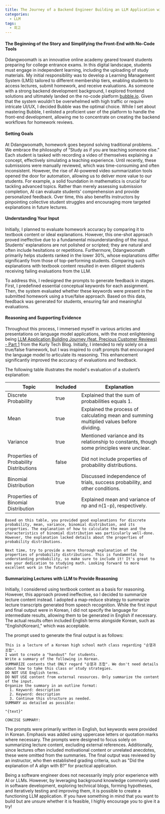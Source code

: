 ```yaml
---
title: The Journey of a Backend Engineer Building an LLM Application with Prompt Engineering
categories:
  - LLM
tags:
  - 회고
---
```


#### The Beginning of the Story and Simplifying the Front-End with No-Code Tools


Ddangwoomath is an innovative online academy geared toward students preparing for college entrance exams. In this digital landscape, students must engage in independent learning, including the uploading of study materials. My initial responsibility was to develop a Learning Management System (LMS) tailored to different membership tiers, enabling students to access lectures, submit homework, and receive evaluations. As someone with a strong backend development background, I explored frontend solutions and ultimately landed on the no-code platform [bubble.io](https://bubble.io/). Given that the system wouldn’t be overwhelmed with high traffic or require intricate UI/UX, I decided Bubble was the optimal choice. While I set about mastering Bubble, I enlisted a proficient user of the platform to handle the front-end development, allowing me to concentrate on creating the backend workflows for homework reviews.

#### Setting Goals

At Ddangwoomath, homework goes beyond solving traditional problems. We embrace the philosophy of “Study as if you are teaching someone else.” Each student is tasked with recording a video of themselves explaining a concept, effectively simulating a teaching experience. Until recently, these submissions were manually reviewed, which was time-consuming and often inconsistent. However, the rise of AI-powered video summarization tools opened the door for automation, allowing us to deliver more value to our students. For example, a solid foundation in mathematics is crucial for tackling advanced topics. Rather than merely assessing submission completion, AI can evaluate students' comprehension and provide personalized feedback. Over time, this also benefits instructors by pinpointing collective student struggles and encouraging more targeted explanations in future lectures.

#### Understanding Your Input

Initially, I planned to evaluate homework accuracy by comparing it to textbook content or ideal explanations. However, this one-shot approach proved ineffective due to a fundamental misunderstanding of the input. Students' explanations are not polished or scripted; they are natural and often include hesitations or repetitions. Furthermore, Ddangwoomath primarily helps students ranked in the lower 30%, whose explanations differ significantly from those of top-performing students. Comparing such explanations with textbook content resulted in even diligent students receiving failing evaluations from the LLM.

To address this, I redesigned the prompts to generate feedback in stages. First, I predefined essential conceptual keywords for each assignment. Then, the system evaluated whether these keywords were present in the submitted homework using a true/false approach. Based on this data, feedback was generated for students, ensuring fair and meaningful evaluations.

#### Reasoning and Supporting Evidence


Throughout this process, I immersed myself in various articles and presentations on language model applications, with the most enlightening being [LLM Application Building Journey (feat. Precious Customer Reviews) - Part 1](https://helloworld.kurly.com/blog/2024-review-llm-application/) from the Kurly Tech Blog. Initially, I intended to rely solely on a true/false framework, but I was inspired to craft prompts that encouraged the language model to articulate its reasoning. This enhancement significantly improved the accuracy of evaluations and feedback.

The following table illustrates the model's evaluation of a student’s explanation:

| Topic                   | Included | Explanation                                |
|-------------------------|----------|--------------------------------------------|
| Discrete Probability    | true     | Explained that the sum of probabilities equals 1. |
| Mean                    | true     | Explained the process of calculating mean and summing multiplied values before dividing. |
| Variance                | true     | Mentioned variance and its relationship to constants, though some principles were unclear. |
| Properties of Probability Distributions | false    | Did not include properties of probability distributions. |
| Binomial Distribution    | true     | Discussed independence of trials, success probability, and other conditions. |
| Properties of Binomial Distribution | true     | Explained mean and variance of np and n(1-p), respectively. |

```
Based on this table, you provided good explanations for discrete probability, mean, variance, binomial distribution, and its properties. The explanation of how to calculate the mean and the characteristics of binomial distribution was particularly well-done. However, the explanation lacked details about the properties of probability distributions.

Next time, try to provide a more thorough explanation of the properties of probability distributions. This is fundamental to understanding probability, so make sure to include it! It's great to see your dedication to studying math. Looking forward to more excellent work in the future!
```

#### Summarizing Lectures with LLM to Provide Reasoning

Initially, I considered using textbook content as a basis for reasoning. However, this approach proved ineffective, so I decided to summarize lecture content instead. I adopted a map-reduce strategy to summarize lecture transcripts generated from speech recognition. While the first input and final output were in Korean, I did not specify the language for intermediate results, allowing them to be generated in English if necessary. The actual results often included English terms alongside Korean, such as "English(Korean)," which was acceptable.

The prompt used to generate the final output is as follows:

```
This is a lecture of a Korean high school math class regarding "순열과 조합".
I want to create a "handout" for students.
Write a summary of the following in Korean.
SUMMARIZE contents that ONLY regard "순열과 조합". We don't need details about how to take this class or study strategies.
DO NOT USE English terms.
DO NOT USE content from external resources. Only summarize the content of the input.
Organize the summary in an outline format:
  1. Keyword: description
  2. Keyword: description
  3. Continue this structure as needed.
SUMMARY as detailed as possible:

"{text}"

CONCISE SUMMARY:
```

The prompts were primarily written in English, but keywords were provided in Korean. Emphasis was added using uppercase letters or quotation marks where necessary. The prompts were designed to focus solely on summarizing lecture content, excluding external references. Additionally, since lectures often included motivational content or unrelated anecdotes, these were omitted from the summaries. The final output was reviewed by an instructor, who then established grading criteria, such as "Did the explanation of A align with B?" for practical application.

Being a software engineer does not necessarily imply prior experience with AI or LLMs. However, by leveraging background knowledge commonly used in software development, exploring technical blogs, forming hypotheses, and iteratively testing and improving them, it is possible to create a functioning LLM application. If you have something in mind that you want to build but are unsure whether it is feasible, I highly encourage you to give it a try!
